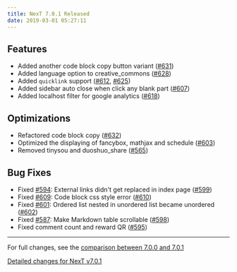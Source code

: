```yaml
---
title: NexT 7.0.1 Released
date: 2019-03-01 05:27:11 
---
```


## Features

- Added another code block copy button variant ([#631](https://github.com/theme-next/issue/631))
- Added language option to creative_commons ([#628](https://github.com/theme-next/issue/628))
- Added `quicklink` support ([#612](https://github.com/theme-next/issue/612), [#625](https://github.com/theme-next/issue/625))
- Added sidebar auto close when click any blank part ([#607](https://github.com/theme-next/issue/607))
- Added localhost filter for google analytics ([#618](https://github.com/theme-next/issue/618))

## Optimizations

- Refactored code block copy ([#632](https://github.com/theme-next/issue/632))
- Optimized the displaying of fancybox, mathjax and schedule ([#603](https://github.com/theme-next/issue/603))
- Removed tinysou and duoshuo_share ([#565](https://github.com/theme-next/issue/565))

## Bug Fixes

- Fixed [#594](https://github.com/theme-next/issue/594): External links didn't get replaced in index page ([#599](https://github.com/theme-next/issue/599))
- Fixed [#609](https://github.com/theme-next/issue/609): Code block css style error ([#610](https://github.com/theme-next/issue/610))
- Fixed [#601](https://github.com/theme-next/issue/601): Ordered list nested in unordered list became unordered ([#602](https://github.com/theme-next/issue/602))
- Fixed [#587](https://github.com/theme-next/issue/587): Make Markdown table scrollable ([#598](https://github.com/theme-next/issue/598))
- Fixed comment count and reward QR ([#595](https://github.com/theme-next/issue/595))

***

For full changes, see the [comparison between 7.0.0 and 7.0.1](https://github.com/theme-next/hexo-theme-next/compare/v7.0.0...v7.0.1)


[Detailed changes for NexT v7.0.1](https://github.com/theme-next/hexo-theme-next/releases/tag/v7.0.1)